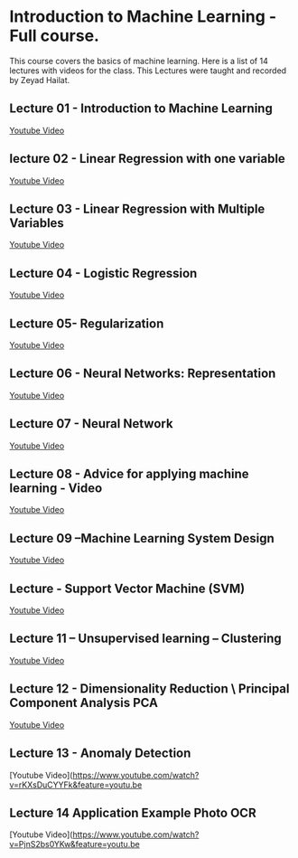 # Introduction to Machine Learning - Full course.
This course covers the basics of machine learning. Here is a list of 14 lectures with videos for the class.
This Lectures were taught and recorded by Zeyad Hailat.

## Lecture 01 - Introduction to Machine Learning
[Youtube Video](https://www.youtube.com/watch?v=82LjjOeDS7E&feature=youtu.be)

## lecture 02 - Linear Regression with one variable
[Youtube Video](https://www.youtube.com/watch?v=6tkxP5exYH0&feature=youtu.be)

## Lecture 03 - Linear Regression with Multiple Variables
[Youtube Video](https://www.youtube.com/watch?v=RR3mjo5T7IE&feature=youtu.be)

## Lecture 04 - Logistic Regression
[Youtube Video](https://www.youtube.com/watch?v=H370nQNj0UI&feature=youtu.be)

## Lecture 05- Regularization
[Youtube Video](https://www.youtube.com/watch?v=NlKsE7l4oU0&feature=youtu.be)

## Lecture 06 - Neural Networks: Representation
[Youtube Video](https://www.youtube.com/watch?v=Ll8mjZquWvc&feature=youtu.be)

## Lecture 07 - Neural Network
[Youtube Video](https://www.youtube.com/watch?v=yfkQ372ypUg&feature=youtu.be)

## Lecture 08 - Advice for applying machine learning - Video
[Youtube Video](https://www.youtube.com/watch?v=6tMd82VVyVM&feature=youtu.be)

## Lecture 09 –Machine Learning System Design
[Youtube Video](https://www.youtube.com/watch?v=bY-uBgkW1VI&feature=youtu.be)

## Lecture - Support Vector Machine (SVM)
[Youtube Video](https://www.youtube.com/watch?v=L1uMfw-IHcI&feature=youtu.be)

## Lecture 11 – Unsupervised learning – Clustering
[Youtube Video](https://www.youtube.com/watch?v=KP835GYW2Sk&feature=youtu.be)


## Lecture 12 - Dimensionality Reduction \ Principal Component Analysis PCA
[Youtube Video](https://www.youtube.com/watch?v=GxpZxvIIRDU&feature=youtu.be)


## Lecture 13 - Anomaly Detection
[Youtube Video](https://www.youtube.com/watch?v=rKXsDuCYYFk&feature=youtu.be

## Lecture 14 Application Example Photo OCR
[Youtube Video](https://www.youtube.com/watch?v=PjnS2bs0YKw&feature=youtu.be

